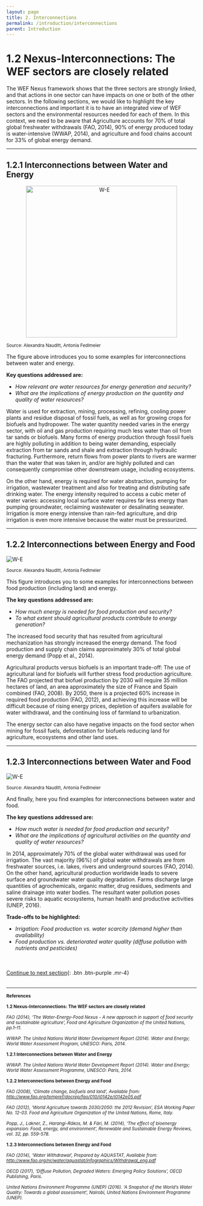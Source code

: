 ```yaml
---
layout: page
title: 2. Interconnections
permalink: /introduction/interconnections
parent: Introduction
---
```

# **1.2 Nexus-Interconnections: The WEF sectors are closely related**

The WEF Nexus framework shows that the three sectors are strongly linked, and that actions in one sector can have impacts on one or both of the other sectors. In the following sections, we would like to highlight the key interconnections and important it is to have an integrated view of WEF sectors and the environmental resources needed for each of them.
In this context, we need to be aware that Agriculture accounts for 70% of total global freshwater withdrawals (FAO, 2014), 90% of energy produced today is water-intensive (WWAP, 2014), and agriculture and food chains account for 33% of global energy demand.

<hr/>

## 1.2.1 Interconnections between Water and Energy


<center><img src="/wef-nexus-online-course/assets/water-for-energy.png"
     alt="W-E" width="400" height="400"></center>

<p><small>Source: Alexandra Nauditt, Antonia Fedlmeier</small></p>



The figure above introduces you to some examples for interconnections between water and energy.

**Key questions addressed are:**
- *How relevant are water resources for energy generation and security?*
- *What are the implications of energy production on the quantity and quality of water resources?*

Water is used for extraction, mining, processing, refining, cooling power plants and residue disposal of fossil fuels, as well as for growing crops for biofuels and hydropower. The water quantity needed varies in the energy sector, with oil and gas production requiring much less water than oil from tar sands or biofuels. Many forms of energy production through fossil fuels are highly polluting in addition to being water demanding, especially extraction from tar sands and shale and extraction through hydraulic fracturing. Furthermore, return flows from power plants to rivers are warmer than the water that was taken in, and/or are highly polluted and can consequently compromise other downstream usage, including ecosystems.

On the other hand, energy is required for water abstraction, pumping for irrigation, wastewater treatment and also for treating and distributing safe drinking water. The energy intensity required to access a cubic meter of water varies: accessing local surface water requires far less energy than pumping groundwater, reclaiming wastewater or desalinating seawater. Irrigation is more energy intensive than rain-fed agriculture, and drip irrigation is even more intensive because the water must be pressurized.

<hr/>

## 1.2.2 Interconnections between Energy and Food

<img src="/wef-nexus-online-course/assets/energy-for-food.png"
     alt="W-E">

<p><small>Source: Alexandra Nauditt, Antonia Fedlmeier</small></p>

This figure introduces you to some examples for interconnections between food production (including land) and energy.

**The key questions addressed are:**

- *How much energy is needed for food production and security?*
- *To what extent should agricultural products contribute to energy generation?*

The increased food security that has resulted from agricultural mechanization has strongly increased the energy demand. The food production and supply chain claims approximately 30% of total global energy demand (Popp et al., 2014).

Agricultural products versus biofuels is an important trade-off: The use of agricultural land for biofuels will further stress food production agriculture. The FAO projected that biofuel production by 2030 will require 35 million hectares of land, an area approximately the size of France and Spain combined (FAO, 2008). By 2050, there is a projected 60% increase in required food production (FAO, 2012), and achieving this increase will be difficult because of rising energy prices, depletion of aquifers available for water withdrawal, and the continuing loss of farmland to urbanization.

The energy sector can also have negative impacts on the food sector when mining for fossil fuels, deforestation for biofuels reducing land for agriculture, ecosystems and other land uses.

<hr/>

## 1.2.3 Interconnections between Water and Food

<img src="/wef-nexus-online-course/assets/water-for-food.png"
     alt="W-E">
     
<p><small>Source: Alexandra Nauditt, Antonia Fedlmeier</small></p>

And finally, here you find examples for interconnections between water and food.

**The key questions addressed are:**

- *How much water is needed for food production and security?*
- *What are the implications of agricultural activities on the quantity and quality of water resources?*

In 2014, approximately 70% of the global water withdrawal was used for irrigation. The vast majority (96%) of global water withdrawals are from freshwater sources, i.e. lakes, rivers and underground sources (FAO, 2014). On the other hand, agricultural production worldwide leads to severe surface and groundwater water quality degradation. Farms discharge large quantities of agrochemicals, organic matter, drug residues, sediments and saline drainage into water bodies. The resultant water pollution poses severe risks to aquatic ecosystems, human health and productive activities (UNEP, 2016).

**Trade-offs to be highlighted:**

- *Irrigation: Food production vs. water scarcity (demand higher than availability)*
- *Food production vs. deteriorated water quality (diffuse pollution with nutrients and pesticides)*

<br/> <br/>
[Continue to next section](https://waterbender231.github.io/wef-nexus-online-course/introduction/beyondbasics){: .btn .btn-purple .mr-4}
<br/> <br/>

<hr/>

<p><small><b>References</b></small></p>
<p><small><b>1.2 Nexus-Interconnections: The WEF sectors are closely related</b></p></small>
<p><small><i>FAO (2014), ‘The Water-Energy-Food Nexus - A new approach in support of food security and sustainable agriculture’, Food and Agriculture Organization of the United Nations, pp.1–11.<br>
<br>
WWAP. The United Nations World Water Development Report (2014). Water and Energy; World Water Assessment Program, UNESCO: Paris, 2014.</i></small></p>

<p><small><b>1.2.1 Interconnections between Water and Energy</b></p></small>
<p><small><i>WWAP. The United Nations World Water Development Report (2014). Water and Energy; World Water Assessment Programme, UNESCO: Paris, 2014.</i></small></p>

<p><small><b>1.2.2 Interconnections between Energy and Food</b></p></small>
<p><small><i>FAO (2008), ‘Climate change, biofuels and land’, Available from: <a href="http://www.fao.org/tempref/docrep/fao/010/i0142e/i0142e05.pdf">http://www.fao.org/tempref/docrep/fao/010/i0142e/i0142e05.pdf</a><br>
<br>
FAO (2012), ‘World Agriculture towards 2030/2050: the 2012 Revision’, ESA Working Paper No. 12-03. Food and Agriculture Organization of the United Nations, Rome, Italy.<br>
<br>
Popp, J., Lakner, Z., Harangi-Rákos, M. & Fári, M. (2014), ‘The effect of bioenergy expansion: Food, energy, and environment’, Renewable and Sustainable Energy Reviews, vol. 32, pp. 559-578.</i></small></p>

<p><small><b>1.2.3 Interconnections between Energy and Food</b></p></small>
<p><small><i>FAO (2014), ‘Water Withdrawal’, Prepared by AQUASTAT, Available from:
<a href="http://www.fao.org/nr/water/aquastat/infographics/Withdrawal_eng.pdf">http://www.fao.org/nr/water/aquastat/infographics/Withdrawal_eng.pdf </a><br>
<br>
OECD (2017), ‘Diffuse Pollution, Degraded Waters: Emerging Policy Solutions’, OECD Publishing, Paris.<br>
<br>United Nations Environment Programme (UNEP) (2016). ‘A Snapshot of the World’s Water Quality: Towards a global assessment’, Nairobi, United Nations Environment Programme (UNEP).</i></small></p>
